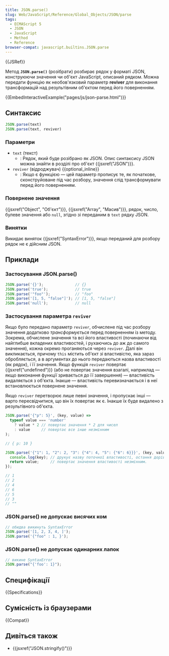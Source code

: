 ```yaml
---
title: JSON.parse()
slug: Web/JavaScript/Reference/Global_Objects/JSON/parse
tags:
  - ECMAScript 5
  - JSON
  - JavaScript
  - Method
  - Reference
browser-compat: javascript.builtins.JSON.parse
---
```

{{JSRef}}

Метод **`JSON.parse()`** (розібрати) розбирає рядок у форматі JSON, конструюючи значення чи об'єкт JavaScript, описаний рядком. Можна передати функцію як необов'язковий параметр **reviver** для виконання трансформацій над результівним об'єктом перед його поверненням.

{{EmbedInteractiveExample("pages/js/json-parse.html")}}

## Синтаксис

```js
JSON.parse(text)
JSON.parse(text, reviver)
```

### Параметри

- `text` (текст)
  - : Рядок, який буде розібрано як JSON. Опис синтаксису JSON можна знайти в розділі про об'єкт {{jsxref("JSON")}}.
- `reviver` (відроджувач) {{optional_inline}}
  - : Якщо є функцією — цей параметр прописує те, як початкове, сконструйоване під час розбору, значення слід трансформувати перед його поверненням.

### Повернене значення

{{jsxref("Object", "Об'єкт")}}, {{jsxref("Array", "Масив")}}, рядок, число, булеве значення або `null`, згідно зі переданим в `text` рядку JSON.

### Винятки

Викидає виняток {{jsxref("SyntaxError")}}, якщо переданий для розбору рядок не є дійсним JSON.

## Приклади

### Застосування JSON.parse()

```js
JSON.parse('{}');              // {}
JSON.parse('true');            // true
JSON.parse('"foo"');           // "foo"
JSON.parse('[1, 5, "false"]'); // [1, 5, "false"]
JSON.parse('null');            // null
```

### Застосування параметра `reviver`

Якщо було передано параметр `reviver`, обчислене під час розбору значення додатково _трансформується_ перед поверненням із методу. Зокрема, обчислене значення та всі його властивості (починаючи від найглибше вкладених властивостей, і рухаючись до аж до самого значення), кожна окремо проганяються через `reviver`. Далі він викликається, причому `this` містить об'єкт зі властивістю, яка зараз обробляється, а в аргументах до нього передаються назва властивості (як рядок), і її значення. Якщо функція `reviver` повертає {{jsxref("undefined")}} (або не повертає значення взагалі, наприклад — якщо виконання функції зривається до її завершення) — властивість видаляється з об'єкта. Інакше — властивість перевизначається і в неї встановлюється повернене значення.

Якщо `reviver` перетворює лише певні значення, і пропускає інші — варто пересвідчитися, що він їх повертає як є. Інакше їх буде видалено з результівного об'єкта.

```js
JSON.parse('{"p": 5}', (key, value) =>
  typeof value === 'number'
    ? value * 2 // повертає значення * 2 для чисел
    : value     // повертає все інше незмінним
);

// { p: 10 }

JSON.parse('{"1": 1, "2": 2, "3": {"4": 4, "5": {"6": 6}}}', (key, value) => {
  console.log(key); // друкує назву поточної властивості, остання дорівнює "".
  return value;     // повертає значення властивості незмінним.
});

// 1
// 2
// 4
// 6
// 5
// 3
// ""
```

### JSON.parse() не допускає висячих ком

```js example-bad
// обидва викинуть SyntaxError
JSON.parse('[1, 2, 3, 4, ]');
JSON.parse('{"foo" : 1, }');
```

### JSON.parse() не допускає одинарних лапок

```js example-bad
// викине SyntaxError
JSON.parse("{'foo': 1}");
```

## Специфікації

{{Specifications}}

## Сумісність із браузерами

{{Compat}}

## Дивіться також

- {{jsxref("JSON.stringify()")}}
